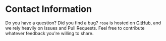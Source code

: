 # Contact Information

Do you have a question? Did you find a bug? `rose` is hosted on
[GitHub](https://github.com/odell/rose), and we rely heavily on Issues and Pull
Requests. Feel free to contribute whatever feedback you're willing to share.